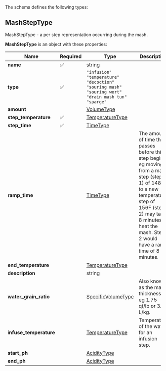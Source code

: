 The schema defines the following types:

## MashStepType 

MashStepType - a per step representation occurring during the mash.

**MashStepType** is an object with these properties:

|Name|Required|Type|Description|
|--|--|--|--|
| **name** | ✅ | string|  |
| **type** | ✅ | `"infusion"`<br/>`"temperature"`<br/>`"decoction"`<br/>`"souring mash"`<br/>`"souring wort"`<br/>`"drain mash tun"`<br/>`"sparge"`|  |
| **amount** |  | [VolumeType](measureable_units.json.md#volumetype)|  |
| **step_temperature** | ✅ | [TemperatureType](measureable_units.json.md#temperaturetype)|  |
| **step_time** | ✅ | [TimeType](measureable_units.json.md#timetype)|  |
| **ramp_time** |  | [TimeType](measureable_units.json.md#timetype)| The amount of time  that passes before this step begins. eg moving from a mash step (step 1) of 148F, to a new temperature step of 156F (step 2) may take 8 minutes to heat the mash. Step 2 would have a ramp time of 8 minutes. |
| **end_temperature** |  | [TemperatureType](measureable_units.json.md#temperaturetype)|  |
| **description** |  | string|  |
| **water_grain_ratio** |  | [SpecificVolumeType](measureable_units.json.md#specificvolumetype)| Also known as the mash thickness. eg 1.75 qt/lb or 3.65 L/kg. |
| **infuse_temperature** |  | [TemperatureType](measureable_units.json.md#temperaturetype)| Temperature of the water for an infusion step. |
| **start_ph** |  | [AcidityType](measureable_units.json.md#aciditytype)|  |
| **end_ph** |  | [AcidityType](measureable_units.json.md#aciditytype)|  |

